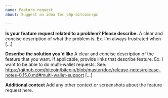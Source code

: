 ```yaml
---
name: Feature request
about: Suggest an idea for php-bitcoinrpc

---
```


**Is your feature request related to a problem? Please describe.**
A clear and concise description of what the problem is. Ex. I'm always frustrated when [...]

**Describe the solution you'd like**
A clear and concise description of the feature that you want. If applicable, provide links that describe feature.
Ex. I want to be able to do multi-wallet requests. See: https://github.com/bitcoin/bitcoin/blob/master/doc/release-notes/release-notes-0.15.0.md#multi-wallet-support [...]

**Additional context**
Add any other context or screenshots about the feature request here.
